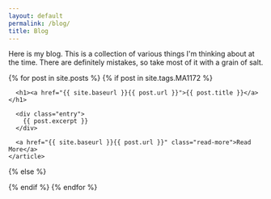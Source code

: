 ```yaml
---
layout: default
permalink: /blog/
title: Blog
---
```


<p>Here is my blog. This is a collection of various things I'm thinking about at the time. There are definitely mistakes, so take most of it with a grain of salt. </p>

<div class="posts">
  {% for post in site.posts %}
  {% if post in site.tags.MA1172 %}
<article class="post">

      <h1><a href="{{ site.baseurl }}{{ post.url }}">{{ post.title }}</a></h1>

      <div class="entry">
        {{ post.excerpt }}
      </div>

      <a href="{{ site.baseurl }}{{ post.url }}" class="read-more">Read More</a>
    </article>
  {% else %}
    
  {% endif %}
  {% endfor %}
</div>
